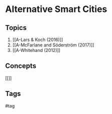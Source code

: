 # Alternative Smart Cities
## Topics
1. [[A-Lars & Koch (2016)]]
2. [[A-McFarlane and Söderström (2017)]]
3. [[A-Whitehand (2012)]]

## Concepts
[[]]

## Tags
#tag